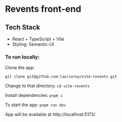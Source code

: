 # Revents front-end

## Tech Stack
- React + TypeScript + Vite
- Styling: Semantic-UI


### To run locally:

Clone the app:
```
git clone git@github.com:laurieroy/vite-revents.git
```

Change to that directory:
```cd vite-revents```

Install dependencies:
```pnpm i```

To start the app:
```pnpm run dev```

App will be available at http://localhost:5173/


<!-- 

## Expanding the ESLint configuration

If you are developing a production application, we recommend updating the configuration to enable type aware lint rules:

- Configure the top-level `parserOptions` property like this:

```js
   parserOptions: {
    ecmaVersion: 'latest',
    sourceType: 'module',
    project: ['./tsconfig.json', './tsconfig.node.json'],
    tsconfigRootDir: __dirname,
   },
```

- Replace `plugin:@typescript-eslint/recommended` to `plugin:@typescript-eslint/recommended-type-checked` or `plugin:@typescript-eslint/strict-type-checked`
- Optionally add `plugin:@typescript-eslint/stylistic-type-checked`
- Install [eslint-plugin-react](https://github.com/jsx-eslint/eslint-plugin-react) and add `plugin:react/recommended` & `plugin:react/jsx-runtime` to the `extends` list -->
